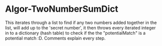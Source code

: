 # Algor-TwoNumberSumDict
This iterates through a list to find if any two numbers added together in the list, will add up to the 'secret number', it then throws every iterated integer in to a dictionary (hash table) to check if the the "potentialMatch" is a potential match :D. Comments explain every step.
